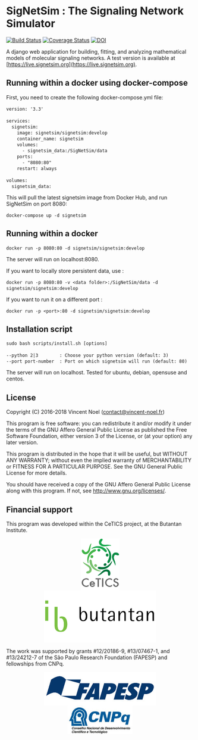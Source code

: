 # SigNetSim : The Signaling Network Simulator
[![Build Status](https://travis-ci.org/vincent-noel/SigNetSim.svg?branch=develop)](https://travis-ci.org/vincent-noel/SigNetSim)
[![Coverage Status](https://coveralls.io/repos/github/vincent-noel/SigNetSim/badge.svg?branch=develop)](https://coveralls.io/github/vincent-noel/SigNetSim?branch=develop)
[![DOI](https://zenodo.org/badge/20701382.svg)](https://zenodo.org/badge/latestdoi/20701382)


A django web application for building, fitting, and analyzing mathematical models of molecular signaling networks. A test version is available at [https://live.signetsim.org](https://live.signetsim.org).


## Running within a docker using docker-compose 
    
First, you need to create the following docker-compose.yml file: 
    
    version: '3.3'

    services:
      signetsim:
        image: signetsim/signetsim:develop
        container_name: signetsim
        volumes:
          - signetsim_data:/SigNetSim/data
        ports:
          - "8080:80"
        restart: always
    
    volumes:
      signetsim_data:
      

This will pull the latest signetsim image from Docker Hub, and run SigNetSim on port 8080:

    docker-compose up -d signetsim
    
    
## Running within a docker

	docker run -p 8080:80 -d signetsim/signetsim:develop

The server will run on localhost:8080.

If you want to locally store persistent data, use :

    docker run -p 8080:80 -v <data folder>:/SigNetSim/data -d signetsim/signetsim:develop

If you want to run it on a different port :

    docker run -p <port>:80 -d signetsim/signetsim:develop


## Installation script

	sudo bash scripts/install.sh [options]
	
	--python 2|3        : Choose your python version (default: 3)
	--port port-number  : Port on which signetsim will run (default: 80)

The server will run on localhost.
Tested for ubuntu, debian, opensuse and centos. 


## License

Copyright (C) 2016-2018 Vincent Noel (contact@vincent-noel.fr)

This program is free software: you can redistribute it and/or modify it under the terms of the GNU Affero General Public License as published the Free Software Foundation, either version 3 of the License, or (at your option) any later version.

This program is distributed in the hope that it will be useful, but WITHOUT ANY WARRANTY; without even the implied warranty of MERCHANTABILITY or FITNESS FOR A PARTICULAR PURPOSE.  See the GNU General Public License for more details.

You should have received a copy of the GNU Affero General Public License along with this program. If not, see <http://www.gnu.org/licenses/>.


## Financial support

This program was developed within the CeTICS project, at the Butantan Institute.

<p align="center">
	<a href="http://cetics.butantan.gov.br"><img src="docs/logos/cetics.png" align="middle" hspace="50"></a>
	<a href="http://www.butantan.gov.br"><img src="docs/logos/butantan.png" width="300" align="middle" hspace="50"></a>
</p>

The work was supported by grants #12/20186-9, #13/07467-1, and #13/24212-7 of the São Paulo Research Foundation (FAPESP) and fellowships from CNPq.


<p align="center">
	<a href="http://www.fapesp.br"><img src="docs/logos/FAPESP.jpg" width="300" align="middle" hspace="50"></a>
	<a href="http://cnpq.br"><img src="docs/logos/CNPq.jpg" width="175" align="middle" hspace="50"></a>
</p>
